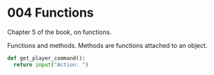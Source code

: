 # 004 Functions

Chapter 5 of the book, on functions.

Functions and methods. Methods are functions attached to an object.

```python
def get_player_command():
  return input("Action: ")
```
